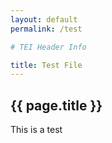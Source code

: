 ```yaml
---
layout: default
permalink: /test

# TEI Header Info

title: Test File
---
```


<h2>{{ page.title }}</h2>

<p>This is a test</p>


